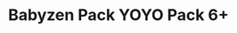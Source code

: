 ---
title: "Babyzen Pack YOYO Pack 6+"
categories: [Poussette]
image: "img/yoyo-6+-airfrance.webp"
website: ""

price: 69
progress: 0
---